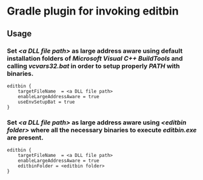 # Gradle plugin for invoking editbin

## Usage

### Set _\<a DLL file path\>_ as large address aware using default installation folders of _Microsoft Visual C++ BuildTools_ and calling _vcvars32.bat_ in order to setup properly _PATH_ with binaries.
```Gradle
editbin {
    targetFileName  = <a DLL file path>
    enableLargeAddressAware = true
    useEnvSetupBat = true
}
```

### Set _\<a DLL file path\>_ as large address aware using _\<editbin folder\>_ where all the necessary binaries to execute _editbin.exe_ are present.
```Gradle
editbin {
    targetFileName  = <a DLL file path>
    enableLargeAddressAware = true
    editbinFolder = <editbin folder>
}
```
